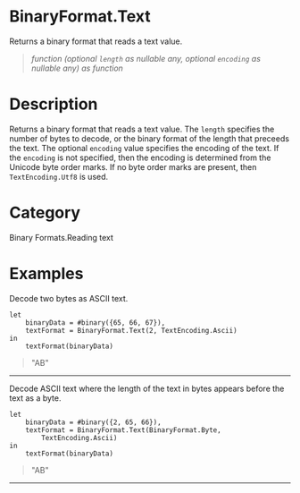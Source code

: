 # BinaryFormat.Text
Returns a binary format that reads a text value.
> _function (optional <code>length</code> as nullable any, optional <code>encoding</code> as nullable any) as function_

# Description 
Returns a binary format that reads a text value.  The <code>length</code> specifies the number of bytes to decode, or the binary format of the length that preceeds the text.  The optional <code>encoding</code> value specifies the encoding of the text.  If the <code>encoding</code> is not specified, then the encoding is determined from the Unicode byte order marks.  If no byte order marks are present, then <code>TextEncoding.Utf8</code> is used.
# Category 
Binary Formats.Reading text
# Examples 
Decode two bytes as ASCII text.
```
let
    binaryData = #binary({65, 66, 67}),
    textFormat = BinaryFormat.Text(2, TextEncoding.Ascii)
in
    textFormat(binaryData)
```
> "AB"
***
Decode ASCII text where the length of the text in bytes appears before the text as a byte.
```
let
    binaryData = #binary({2, 65, 66}),
    textFormat = BinaryFormat.Text(BinaryFormat.Byte,
        TextEncoding.Ascii)
in
    textFormat(binaryData)
```
> "AB"
***
